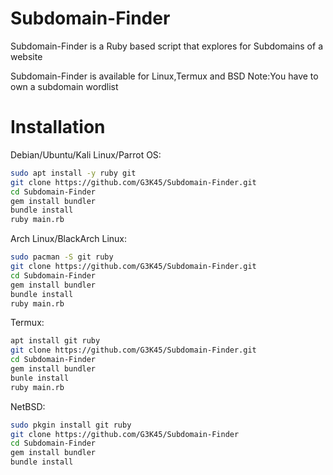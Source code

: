 # Subdomain-Finder

Subdomain-Finder is a Ruby based script that explores for Subdomains of a website

Subdomain-Finder is available for Linux,Termux and BSD 
Note:You have to own a subdomain wordlist

# Installation

Debian/Ubuntu/Kali Linux/Parrot OS:
```bash
sudo apt install -y ruby git
git clone https://github.com/G3K45/Subdomain-Finder.git
cd Subdomain-Finder
gem install bundler
bundle install
ruby main.rb 
```

Arch Linux/BlackArch Linux:
```bash
sudo pacman -S git ruby
git clone https://github.com/G3K45/Subdomain-Finder.git
cd Subdomain-Finder
gem install bundler
bundle install
ruby main.rb 
```

Termux:
```bash
apt install git ruby
git clone https://github.com/G3K45/Subdomain-Finder.git
cd Subdomain-Finder
gem install bundler
bunle install
ruby main.rb
```

NetBSD:
```bash
sudo pkgin install git ruby
git clone https://github.com/G3K45/Subdomain-Finder
cd Subdomain-Finder
gem install bundler
bundle install
```
